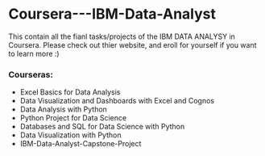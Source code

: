 # Coursera---IBM-Data-Analyst

This contain all the fianl tasks/projects of the IBM DATA ANALYSY in Coursera. Please check out thier website, and eroll for yourself if you want to learn more :)

### Courseras:

- Excel Basics for Data Analysis
- Data Visualization and Dashboards with Excel and Cognos
- Data Analysis with Python
- Python Project for Data Science
- Databases and SQL for Data Science with Python
- Data Visualization with Python
- IBM-Data-Analyst-Capstone-Project
